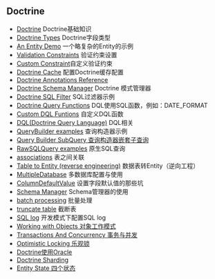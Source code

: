 ## Doctrine
- [Doctrine](Doctrine.md) Doctrine基础知识
- [Doctrine Types](Types.md) Doctrine字段类型
- [An Entity Demo](Entity.md) 一个略复杂的Entity的示例
- [Validation Constraints](constraints.md) 验证约束设置
- [Custom Constraint](custom_constraint.md)自定义验证约束
- [Doctrine Cache](DoctrineCache.md) 配置Doctrine缓存配置
- [Doctrine Annotations Reference](DoctrineAnnotationsReference.md)
- [Doctrine Schema Manager](DoctrineSchemaManager.md) Doctrine 模式管理器
- [Doctrine SQL Filter](SQLFilter.md) SQL过滤器示例
- [Doctrine Query Functions](DoctrineQueryFunctions.md) DQL使用SQL函数，例如：DATE_FORMAT
- [Custom DQL Funtions](CustomDQLFunctions.md) 自定义DQL函数
- [DQL(Doctrine Query Language)](DQL.md) DQL相关
- [QueryBuilder examples](QueryBuilder.md "QueryBuilder") 查询构造器示例
- [Query Builder SubQuery 查询构造器嵌套子查询](QueryBuilderSubQuery.md)
- [RawSQLQuery examples](RawSQLQuery.md "RawSQLQuery") 原生SQL查询
- [associations](associations.md) 表之间关联
- [Table to Entity (reverse engineering)](TableToEntity.md) 数据表转Entity（逆向工程）
- [MultipleDatabase](MultipleDatabase.md) 多数据库配置与使用
- [ColumnDefaultValue](ColumnDefaultValue.md) 设置字段默认值的那些坑
- [Schema Manager](Schema.md) Schema管理器的使用
- [batch processing](batch_processing.md) 批量处理
- [truncate table](trncate_table.md) 截断表
- [SQL log](sql_log.md) 开发模式下配置SQL log
- [Working with Objects 对象工作模式](WorkingWithObjects.md)
- [Transactions And Concurrency 事务与并发](TransactionsAndConcurrency.md) 
- [Optimistic Locking 乐观锁](OptimisticLocking.md)
- [Doctrine使用Oracle](Oracle.md)
- [Doctrine Sharding](sharding.md)
- [Entity State 四个状态](EntityState.md)